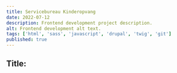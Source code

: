 ```yaml
---
title: Servicebureau Kinderopvang
date: 2022-07-12
description: Frontend development project description.
alt: Frontend development alt text.
tags: ['html', 'sass', 'javascript', 'drupal', 'twig', 'git']
published: true
---
```


## Title:
